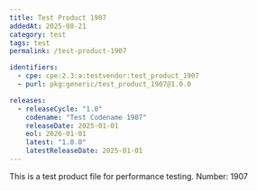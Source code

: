 ```yaml
---
title: Test Product 1907
addedAt: 2025-08-21
category: test
tags: test
permalink: /test-product-1907

identifiers:
  - cpe: cpe:2.3:a:testvendor:test_product_1907
  - purl: pkg:generic/test_product_1907@1.0.0

releases:
  - releaseCycle: "1.0"
    codename: "Test Codename 1907"
    releaseDate: 2025-01-01
    eol: 2026-01-01
    latest: "1.0.0"
    latestReleaseDate: 2025-01-01
---
```


This is a test product file for performance testing. Number: 1907
